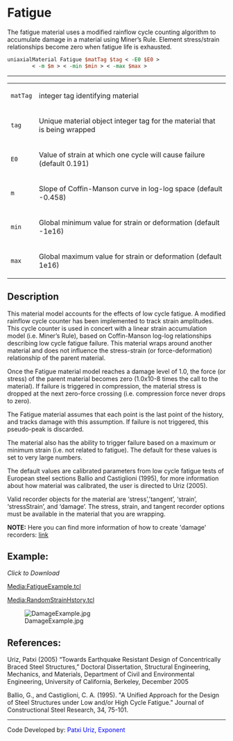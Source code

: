 # Fatigue

<p>The fatigue material uses a modified rainflow cycle counting
algorithm to accumulate damage in a material using Miner’s Rule. Element
stress/strain relationships become zero when fatigue life is
exhausted.</p>

```tcl
uniaxialMaterial Fatigue $matTag $tag < -E0 $E0 >
        < -m $m > < -min $min > < -max $max >
```
<hr />
<table>
<tbody>
<tr class="odd">
<td><code class="parameter-table-variable">matTag</code></td>
<td><p>integer tag identifying material</p></td>
</tr>
<tr class="even">
<td><code class="parameter-table-variable">tag</code></td>
<td><p>Unique material object integer tag for the material that is being
wrapped</p></td>
</tr>
<tr class="odd">
<td><code class="parameter-table-variable">E0</code></td>
<td><p>Value of strain at which one cycle will cause failure (default
0.191)</p></td>
</tr>
<tr class="even">
<td><code class="parameter-table-variable">m</code></td>
<td><p>Slope of Coffin-Manson curve in log-log space (default
-0.458)</p></td>
</tr>
<tr class="odd">
<td><code class="parameter-table-variable">min</code></td>
<td><p>Global minimum value for strain or deformation (default
-1e16)</p></td>
</tr>
<tr class="even">
<td><code class="parameter-table-variable">max</code></td>
<td><p>Global maximum value for strain or deformation (default
1e16)</p></td>
</tr>
</tbody>
</table>
<h2 id="description">Description</h2>
<p>This material model accounts for the effects of low cycle fatigue. A
modified rainflow cycle counter has been implemented to track strain
amplitudes. This cycle counter is used in concert with a linear strain
accumulation model (i.e. Miner’s Rule), based on Coffin-Manson log-log
relationships describing low cycle fatigue failure. This material wraps
around another material and does not influence the stress-strain (or
force-deformation) relationship of the parent material.</p>
<p>Once the Fatigue material model reaches a damage level of 1.0, the
force (or stress) of the parent material becomes zero (1.0x10-8 times
the call to the material). If failure is triggered in compression, the
material stress is dropped at the next zero-force crossing (i.e.
compression force never drops to zero).</p>
<p>The Fatigue material assumes that each point is the last point of the
history, and tracks damage with this assumption. If failure is not
triggered, this pseudo-peak is discarded.</p>
<p>The material also has the ability to trigger failure based on a
maximum or minimum strain (i.e. not related to fatigue). The default for
these values is set to very large numbers.</p>
<p>The default values are calibrated parameters from low cycle fatigue
tests of European steel sections Ballio and Castiglioni (1995), for more
information about how material was calibrated, the user is directed to
Uriz (2005).</p>
<p>Valid recorder objects for the material are ‘stress’,’tangent’,
‘strain’, ‘stressStrain’, and ‘damage’. The stress, strain, and tangent
recorder options must be available in the material that you are
wrapping.</p>
<p><strong>NOTE:</strong> Here you can find more information of how to
create 'damage' recorders: <a
href="http://opensees.berkeley.edu/community/viewtopic.php?f=2&amp;t=54193">link</a></p>
<h2 id="example">Example:</h2>
<p><em>Click to Download</em></p>
<p><a href="Media:FatigueExample.tcl"
title="wikilink">Media:FatigueExample.tcl</a></p>
<p><a href="Media:RandomStrainHstory.tcl"
title="wikilink">Media:RandomStrainHstory.tcl</a></p>
<figure>
<img src="/OpenSeesRT/contrib/static/DamageExample.jpg" title="DamageExample.jpg"
alt="DamageExample.jpg" />
<figcaption aria-hidden="true">DamageExample.jpg</figcaption>
</figure>
<h2 id="references">References:</h2>
<p>Uriz, Patxi (2005) “Towards Earthquake Resistant Design of
Concentrically Braced Steel Structures,” Doctoral Dissertation,
Structural Engineering, Mechanics, and Materials, Department of Civil
and Environmental Engineering, University of California, Berkeley,
December 2005</p>
<p>Ballio, G., and Castiglioni, C. A. (1995). "A Unified Approach for
the Design of Steel Structures under Low and/or High Cycle Fatigue."
Journal of Constructional Steel Research, 34, 75-101.</p>
<hr />
<p>Code Developed by: <span style="color:blue"> Patxi Uriz,
Exponent </span></p>

